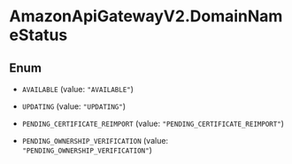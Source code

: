 # AmazonApiGatewayV2.DomainNameStatus

## Enum


* `AVAILABLE` (value: `"AVAILABLE"`)

* `UPDATING` (value: `"UPDATING"`)

* `PENDING_CERTIFICATE_REIMPORT` (value: `"PENDING_CERTIFICATE_REIMPORT"`)

* `PENDING_OWNERSHIP_VERIFICATION` (value: `"PENDING_OWNERSHIP_VERIFICATION"`)



